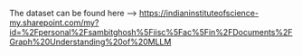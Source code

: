 The dataset can be found here --> https://indianinstituteofscience-my.sharepoint.com/my?id=%2Fpersonal%2Fsambitghosh%5Fiisc%5Fac%5Fin%2FDocuments%2FGraph%20Understanding%20of%20MLLM
